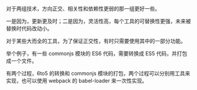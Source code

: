 对于两组技术，方向正交、相关性和依赖性更弱的那一组更好一些。

一是因为，更新更及时；二是因为，灵活性高，每个工具的可替换性更强，未来被替换时代码改动小。

对于某些大而全的工具，为了保证正交性，有时只需要使用其中的一部分功能。

举个例子，有一些 commonjs 模块的 ES6 代码，需要转换成 ES5 代码，并打包成一个文件。

有两个过程，6to5 的转换和 commonjs 模块的打包，两个过程可以分别用工具来实现，也可以使用 webpack 的 babel-loader 来一次性实现。
